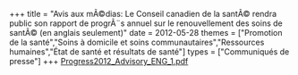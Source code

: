 +++
title = "Avis aux mÃ©dias: Le Conseil canadien de la santÃ© rendra public son rapport de progrÃ¨s annuel sur le renouvellement des soins de santÃ© (en anglais seulement)"
date = 2012-05-28
themes = ["Promotion de la santé","Soins à domicile et soins communautaires","Ressources humaines","État de santé et résultats de santé"]
types = ["Communiqués de presse"]
+++
[Progress2012_Advisory_ENG_1.pdf](/files/Progress2012_Advisory_ENG_1.pdf)

